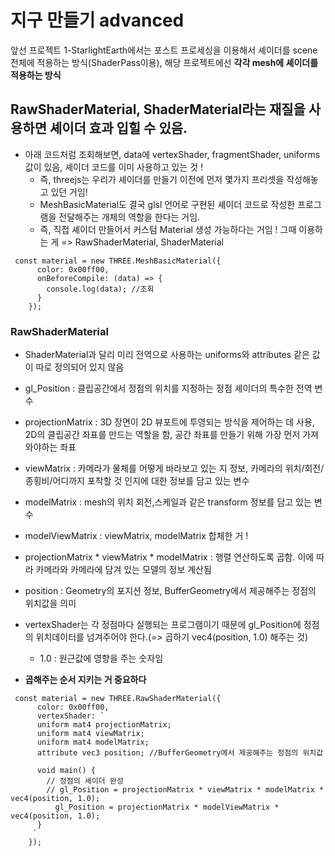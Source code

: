# 지구 만들기 advanced

앞선 프로젝트 1-StarlightEarth에서는 포스트 프로세싱을 이용해서 셰이더를 scene 전체에 적용하는 방식(ShaderPass이용), 해당 프로젝트에선 **각각 mesh에 셰이더를 적용하는 방식**

## RawShaderMaterial, ShaderMaterial라는 재질을 사용하면 셰이더 효과 입힐 수 있음.

- 아래 코드처럼 조회해보면, data에 vertexShader, fragmentShader, uniforms 값이 있음, 셰이더 코드를 이미 사용하고 있는 것 !
  - 즉, threejs는 우리가 셰이더를 만들기 이전에 먼저 몇가지 프리셋을 작성해놓고 있던 거임!
  * MeshBasicMaterial도 결국 glsl 언어로 구현된 셰이더 코드로 작성한 프로그램을 전달해주는 개체의 역할을 한다는 거임.
  * 즉, 직접 셰이더 만들어서 커스텀 Material 생성 가능하다는 거임 ! 그때 이용하는 게 => RawShaderMaterial, ShaderMaterial

```
 const material = new THREE.MeshBasicMaterial({
      color: 0x00ff00,
      onBeforeCompile: (data) => {
        console.log(data); //조회
      }
    });

```

### RawShaderMaterial

- ShaderMaterial과 달리 미리 전역으로 사용하는 uniforms와 attributes 같은 값이 따로 정의되어 있지 않음

* gl_Position : 클립공간에서 정점의 위치를 지정하는 정점 셰이더의 특수한 전역 변수
* projectionMatrix : 3D 장면이 2D 뷰포트에 투영되는 방식을 제어하는 데 사용, 2D의 클립공간 좌표를 만드는 역할을 함, 공간 좌표를 만들기 위해 가장 먼저 가져와야하는 좌표
* viewMatrix : 카메라가 물체를 어떻게 바라보고 있는 지 정보, 카메라의 위치/회전/종횡비/어디까지 포착할 것 인지에 대한 정보를 담고 있는 변수
* modelMatrix : mesh의 위치 회전,스케일과 같은 transform 정보를 담고 있는 변수
* modelViewMatrix : viewMatrix, modelMatrix 합체한 거 !

* projectionMatrix \* viewMatrix \* modelMatrix : 행렬 연산하도록 곱함. 이에 따라 카메라와 카메라에 담겨 있는 모델의 정보 계산됨

* position : Geometry의 포지션 정보, BufferGeometry에서 제공해주는 정점의 위치값을 의미
* vertexShader는 각 정점마다 실행되는 프로그램이기 때문에 gl_Position에 정점의 위치데이터를 넘겨주어야 한다.(=> 곱하기 vec4(position, 1.0) 해주는 것)
  - 1.0 : 원근값에 영향을 주는 숫자임
* **곱해주는 순서 지키는 거 중요하다**

```
 const material = new THREE.RawShaderMaterial({
      color: 0x00ff00,
      vertexShader: `
      uniform mat4 projectionMatrix;
      uniform mat4 viewMatrix;
      uniform mat4 modelMatrix;
      attribute vec3 position; //BufferGeometry에서 제공해주는 정점의 위치값

      void main() {
        // 정점의 셰이더 완성
        // gl_Position = projectionMatrix * viewMatrix * modelMatrix * vec4(position, 1.0);
          gl_Position = projectionMatrix * modelViewMatrix * vec4(position, 1.0);
      }
     `
    });
```
